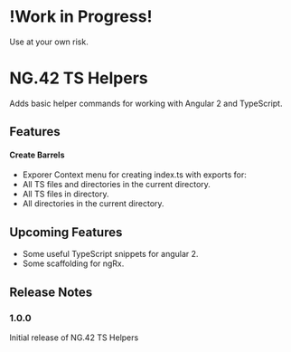 # !Work in Progress!
  Use at your own risk.

# NG.42 TS Helpers

Adds basic helper commands for working with Angular 2 and TypeScript.


## Features

#### Create Barrels
  - Exporer Context menu for creating index.ts with exports for:
   - All TS files and directories in the current directory.
   - All TS files in directory.
   - All directories in the current directory.

## Upcoming Features
  - Some useful TypeScript snippets for angular 2.
  - Some scaffolding for ngRx.

## Release Notes

### 1.0.0

Initial release of NG.42 TS Helpers

